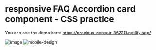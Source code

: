 # responsive FAQ Accordion card component - CSS practice

You can see the demo here: https://precious-centaur-867211.netlify.app/

![image](https://user-images.githubusercontent.com/89199369/166816407-56b3c10f-7758-4178-a9be-ed9c89a548e0.png)
![mobile-design](https://user-images.githubusercontent.com/89199369/166816573-4fdca317-de3b-4c13-aaa3-9790f5648f7b.jpg)
